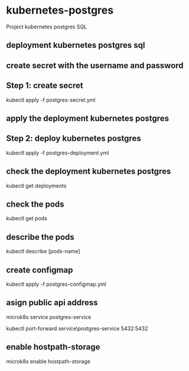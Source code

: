 # kubernetes-postgres
Project kubernetes postgres SQL

## deployment kubernetes postgres sql


## create secret with the username and password
## Step 1: create secret
kubectl apply -f postgres-secret.yml

## apply the deployment kubernetes postgres
## Step 2: deploy kubernetes postgres
kubectl apply -f postgres-deployment.yml

## check the deployment kubernetes postgres
kubectl get deployments

## check the pods
kubectl get pods

## describe the pods
kubectl describe [pods-name]

## create configmap
kubectl apply -f postgres-configmap.yml

## asign public api address
microk8s service postgres-service

kubectl port-forward service\postgres-service 5432:5432

## enable hostpath-storage
microk8s enable hostpath-storage